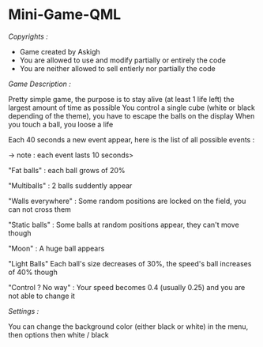 # Mini-Game-QML

*Copyrights :* 

- Game created by Askigh
- You are allowed to use and modify partially or entirely the code
- You are neither allowed to sell entierly nor partially the code


*Game Description :*

Pretty simple game, the purpose is to stay alive (at least 1 life left) the largest amount of time as possible
You control a single cube (white or black depending of the theme), you have to escape the balls on the display 
When you touch a ball, you loose a life

Each 40 seconds a new event appear, here is the list of all possible events :

-> note : each event lasts 10 seconds>

"Fat balls" : each ball grows of 20%

"Multiballs" : 2 balls suddently appear

"Walls everywhere" : Some random positions are locked on the field, you can not cross them

"Static balls" : Some balls at random positions appear, they can't move though

"Moon" : A huge ball appears

"Light Balls" Each ball's size decreases of 30%, the speed's ball increases of 40% though

"Control ? No way" : Your speed becomes 0.4 (usually 0.25) and you are not able to change it

*Settings :*

You can change the background color (either black or white) in the menu, then options then white / black




